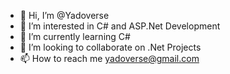 - 👋 Hi, I’m @Yadoverse
- 👀 I’m interested in C# and ASP.Net Development
- 🌱 I’m currently learning C#
- 💞️ I’m looking to collaborate on .Net Projects
- 📫 How to reach me yadoverse@gmail.com

<!---
Yadoverse/Yadoverse is a ✨ special ✨ repository because its `README.md` (this file) appears on your GitHub profile.
You can click the Preview link to take a look at your changes.
--->
